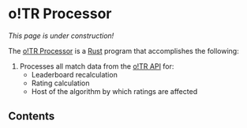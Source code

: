 # o!TR Processor

*This page is under construction!*

The [o!TR Processor](https://github.com/osu-tournament-rating/otr-processor) is a [Rust](https://www.rust-lang.org/) program that accomplishes the following:

1. Processes all match data from the [o!TR API](o-TR-API.md) for:
    * Leaderboard recalculation
    * Rating calculation
    * Host of the algorithm by which ratings are affected

## Contents

<toc depth="1" />
